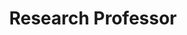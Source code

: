 ---
layout: person
name: "Zhenan Sun"
image: "/assets/people/zhenansun.png"
title: "Research Professor"
category: "Adjunct Faculty"
links:
  - link: "https://scholar.google.com/citations?user=PuZGODYAAAAJ"
    icon: "scholar"
  - link: "znsun@nlpr.ia.ac.cn"
    icon: "email"
  - link: "http://cripac.ia.ac.cn/people/znsun/index.html"
    icon: "website"
---